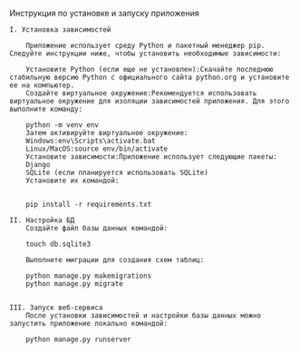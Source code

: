 Инструкция по установке и запуску приложения

	I. Установка зависимостей
	
		Приложение использует среду Python и пакетный менеджер pip. Следуйте инструкции ниже, чтобы установить необходимые зависимости:
		
		Установите Python (если еще не установлен):Скачайте последнюю стабильную версию Python с официального сайта python.org и установите ее на компьютер.
		Создайте виртуальное окружение:Рекомендуется использовать виртуальное окружение для изоляции зависимостей приложения. Для этого выполните команду:
		
		python -m venv env
		Затем активируйте виртуальное окружение:
		Windows:env\Scripts\activate.bat
		Linux/MacOS:source env/bin/activate
		Установите зависимости:Приложение использует следующие пакеты:
		Django
		SQLite (если планируется использовать SQLite)
		Установите их командой:
		
		
		pip install -r requirements.txt
	
	II. Настройка БД
		Создайте файл базы данных командой:
		
		touch db.sqlite3
		
		Выполните миграции для создания схем таблиц:
		
		python manage.py makemigrations
		python manage.py migrate
	
	
	III. Запуск веб-сервиса
		После установки зависимостей и настройки базы данных можно запустить приложение локально командой:
		
		python manage.py runserver

